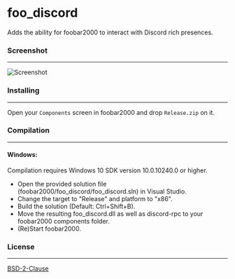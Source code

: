 # foo_discord
Adds the ability for foobar2000 to interact with Discord rich presences.

### Screenshot
---------
![Screenshot](https://is.gd/6uKQMw)

### Installing
---------
Open your `Components` screen in foobar2000 and drop `Release.zip` on it.

### Compilation
---------
#### Windows:

Compilation requires Windows 10 SDK version 10.0.10240.0 or higher.
 - Open the provided solution file (foobar2000/foo_discord/foo_discord.sln) in Visual Studio.
 - Change the target to "Release" and platform to "x86".
 - Build the solution (Default: Ctrl+Shift+B).
 - Move the resulting foo_discord.dll as well as discord-rpc to your foobar2000 components folder.
 - (Re)Start foobar2000.

### License
----
[BSD-2-Clause](https://github.com/NaamloosDT/foo_discord/blob/master/LICENSE)
